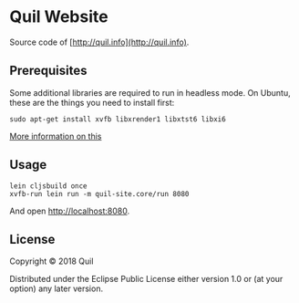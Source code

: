 # Quil Website

Source code of [http://quil.info](http://quil.info).

## Prerequisites

Some additional libraries are required to run in headless mode.
On Ubuntu, these are the things you need to install first:
```shell
sudo apt-get install xvfb libxrender1 libxtst6 libxi6
```

[More information on this](https://github.com/processing/processing/wiki/Running-without-a-Display)

## Usage

```shell
lein cljsbuild once
xvfb-run lein run -m quil-site.core/run 8080
```
And open [http://localhost:8080](http://localhost:8080).

## License

Copyright © 2018 Quil

Distributed under the Eclipse Public License either version 1.0 or (at
your option) any later version.
